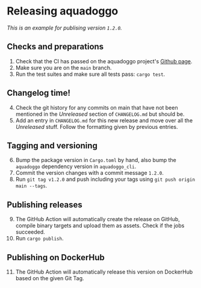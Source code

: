 # Releasing aquadoggo

_This is an example for publising version `1.2.0`._

## Checks and preparations

1. Check that the CI has passed on the aquadoggo project's [Github page](https://github.com/p2panda/aquadoggo).
2. Make sure you are on the `main` branch.
3. Run the test suites and make sure all tests pass: `cargo test`.

## Changelog time!

4. Check the git history for any commits on main that have not been mentioned in the _Unreleased_ section of `CHANGELOG.md` but should be.
5. Add an entry in `CHANGELOG.md` for this new release and move over all the _Unreleased_ stuff. Follow the formatting given by previous entries.

## Tagging and versioning

6. Bump the package version in `Cargo.toml` by hand, also bump the `aquadoggo` dependency version in `aquadoggo_cli`.
7. Commit the version changes with a commit message `1.2.0`.
8. Run `git tag v1.2.0` and push including your tags using `git push origin main --tags`.

## Publishing releases

9. The GitHub Action will automatically create the release on GitHub, compile binary targets and upload them as assets. Check if the jobs succeeded.
10. Run `cargo publish`.

## Publishing on DockerHub

11. The GitHub Action will automatically release this version on DockerHub based on the given Git Tag.

